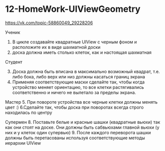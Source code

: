 # 12-HomeWork-UIViewGeometry

https://vk.com/topic-58860049_29228206

Ученик

1. В цикле создавайте квадратные UIView с черным фоном и расположите их в виде шахматной доски 
2. доска должна иметь столько клеток, как и настоящая шахматная

Студент

3. Доска должна быть вписана в максимально возможный квадрат, т.е. либо бока, либо верх или низ должны касаться границ экрана
4. Применяя соответствующие маски сделайте так, чтобы когда устройство меняет ориентацию, то все клетки растягивались соответственно и ничего не вылетало за пределы экрана.

Мастер 
5. При повороте устройства все черные клетки должны менять цвет :)
6.Сделайте так, чтобы доска при поворотах всегда строго находилась по центру

Супермен
8. Поставьте белые и красные шашки (квадратные вьюхи) так как они стоят на доске. Они должны быть сабвьюхами главной вьюхи (у них и у клеток один супервью)
9. После каждого переворота шашки должны быть перетасованы используя соответствующие методы иерархии UIView
